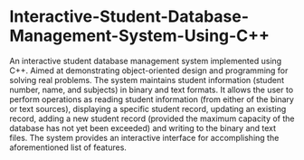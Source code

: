 # Interactive-Student-Database-Management-System-Using-C++
An interactive student database management system implemented using C++. Aimed at demonstrating object-oriented design and programming for solving real problems. The system maintains student information (student number, name, and subjects) in binary and text formats. It allows the user to perform operations as reading student information (from either of the binary or text sources), displaying a specific student record, updating an existing record, adding a new student record (provided the maximum capacity of the database has not yet been exceeded) and writing to the binary and text files. The system provides an interactive interface for accomplishing the aforementioned list of features. 
